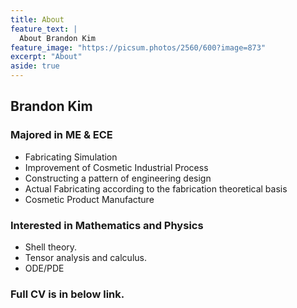 ```yaml
---
title: About
feature_text: |
  About Brandon Kim
feature_image: "https://picsum.photos/2560/600?image=873"
excerpt: "About"
aside: true
---
```


## Brandon Kim

### Majored in ME & ECE

- Fabricating Simulation
- Improvement of Cosmetic Industrial Process
- Constructing a pattern of engineering design
- Actual Fabricating according to the fabrication theoretical basis
- Cosmetic Product Manufacture


### Interested in Mathematics and Physics

- Shell theory.
- Tensor analysis and calculus.
- ODE/PDE

### Full CV is in below link.

[CV]: https://github.com/brandonkim12/brandonkim12.github.io/blob/master/Brandon_Kim_CV.pdf	"asdf"

